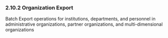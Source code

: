 ### 2.10.2 Organization Export

Batch Export operations for institutions, departments, and personnel in administrative organizations, partner organizations, and multi-dimensional organizations
